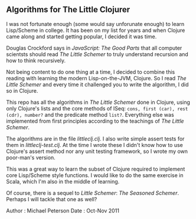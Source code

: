 ## Algorithms for The Little Clojurer

I was not fortunate enough (some would say unforunate enough) to learn Lisp/Scheme in college.  It has been on my list for years and when Clojure came along and started getting popular, I decided it was time.

Douglas Crockford says in <i>JavaScript: The Good Parts</i> that all computer scientsts should read <i>The Little Schemer</i> to truly understand recursion and how to think recursively.

Not being content to do one thing at a time, I decided to combine this reading with learning the modern Lisp-on-the-JVM, Clojure.  So I read <i>The Little Schemer</i> and every time it challenged you to write the algorithm, I did so in Clojure.

This repo has all the algorithms in <i>The Little Schemer</i> done in Clojure, using only Clojure's lists and the core methods of ISeq: <code>cons, first (car), rest (cdr), number?</code> and the predicate method <code>list?</code>.  Everything else was implemented from first principles according to the teachings of <i>The Little Schemer</i>.

The algorithms are in the file *littleclj.clj*.  I also write simple assert tests for them in *littleclj-test.clj*.  At the time I wrote these I didn't know how to use Clojure's assert method nor any unit testing framework, so I wrote my own poor-man's version.

This was a great way to learn the subset of Clojure required to implement core Lisp/Scheme style functions.  I would like to do the same exercise in Scala, which I'm also in the middle of learning.

Of course, there is a sequel to <i>Little Schemer</i>: <i>The Seasoned Schemer</i>.  Perhaps I will tackle that one as well?

Author :  Michael Peterson
Date   :  Oct-Nov 2011

